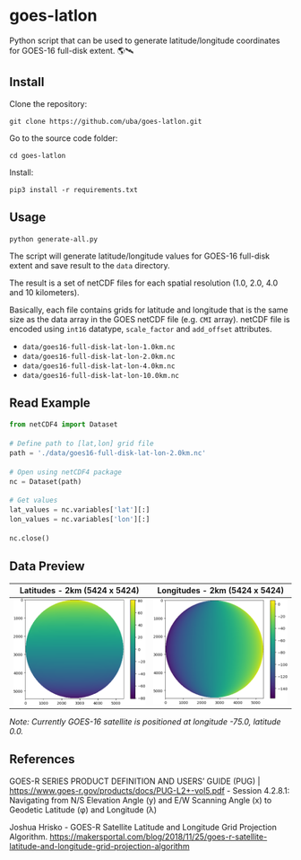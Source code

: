 # goes-latlon
Python script that can be used to generate latitude/longitude coordinates for GOES-16 full-disk extent. 🌎🛰️  

## Install
Clone the repository:
```
git clone https://github.com/uba/goes-latlon.git
```
Go to the source code folder:
```
cd goes-latlon
```
Install:
```
pip3 install -r requirements.txt
```

## Usage
```
python generate-all.py
```
The script will generate latitude/longitude values for GOES-16 full-disk extent and save result to the `data` directory.

The result is a set of netCDF files for each spatial resolution (1.0, 2.0, 4.0 and 10 kilometers).

Basically, each file contains grids for latitude and longitude that is the same size as the data array in the GOES netCDF file (e.g. `CMI` array). netCDF file is encoded using `int16` datatype, `scale_factor` and `add_offset` attributes.

* `data/goes16-full-disk-lat-lon-1.0km.nc`
* `data/goes16-full-disk-lat-lon-2.0km.nc`
* `data/goes16-full-disk-lat-lon-4.0km.nc`
* `data/goes16-full-disk-lat-lon-10.0km.nc`

## Read Example
````python
from netCDF4 import Dataset

# Define path to [lat,lon] grid file
path = './data/goes16-full-disk-lat-lon-2.0km.nc'

# Open using netCDF4 package
nc = Dataset(path)

# Get values
lat_values = nc.variables['lat'][:]
lon_values = nc.variables['lon'][:]

nc.close()
````

## Data Preview
Latitudes - 2km (5424 x 5424)| Longitudes - 2km (5424 x 5424)
--- | ---
<img src="preview/latitudes.png" width="300px"/> | <img src="preview/longitudes.png" width="300px"/>

*Note: Currently GOES-16 satellite is positioned at longitude -75.0, latitude 0.0.*

## References
GOES-R SERIES PRODUCT DEFINITION AND USERS’ GUIDE (PUG) | https://www.goes-r.gov/products/docs/PUG-L2+-vol5.pdf - Session 4.2.8.1: Navigating from N/S Elevation Angle (y) and E/W Scanning Angle (x) to Geodetic Latitude (φ) and Longitude (λ)

Joshua Hrisko - GOES-R Satellite Latitude and Longitude Grid Projection Algorithm. https://makersportal.com/blog/2018/11/25/goes-r-satellite-latitude-and-longitude-grid-projection-algorithm
